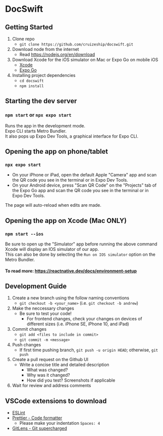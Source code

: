 # DocSwift

## Getting Started
1. Clone repo
   - `git clone https://github.com/cruizeship/docswift.git`
2. Download node from the internet
   - Read https://nodejs.org/en/download
3. Download Xcode for the iOS simulator on Mac or Expo Go on mobile iOS
   - [Xcode](https://apps.apple.com/us/app/xcode/id497799835?mt=12)
   - [Expo Go](https://apps.apple.com/us/app/expo-go/id982107779)
4. Installing project dependencies
   - `cd docswift`
   - `npm install`

## Starting the dev server 
### `npm start` or `npx expo start`

Runs the app in the development mode.\
Expo CLI starts Metro Bundler.\
It also pops up Expo Dev Tools, a graphical interface for Expo CLI.

## Opening the app on phone/tablet
### `npx expo start`
* On your iPhone or iPad, open the default Apple "Camera" app and scan the QR code you see in the terminal or in Expo Dev Tools.
* On your Android device, press "Scan QR Code" on the "Projects" tab of the Expo Go app and scan the QR code you see in the terminal or in Expo Dev Tools.

The page will auto-reload when edits are made.

## Opening the app on Xcode (Mac ONLY) 
### `npm start --ios`

Be sure to open up the "Simulator" app before running the above command
Xcode will display an IOS simulator of our app.\
This can also be done by selecting the `Run on IOS simulator` option on the Metro Bundler.

#### To read more: https://reactnative.dev/docs/environment-setup

## Development Guide
1. Create a new branch using the follow naming conventions 
   - `git checkout -b <your_name>` (i.e. `git checkout -b andrew`)
2. Make the neccessary changes
   - Be sure to test your code!
       - For frontend changes, check your changes on devices of different sizes (i.e. iPhone SE, iPhone 10, and iPad) 
4. Commit changes
   - `git add <files to include in commit>`
   - `git commit -m <message>`
5. Push changes
   - If first time pushing branch, `git push -u origin HEAD`; otherwise, `git push`
6. Create a pull request on the Github UI
   - Write a concise title and detailed description
       - What was changed?
       - Why was it changed?
       - How did you test? Screenshots if applicable
7. Wait for review and address comments
  
## VSCode extensions to download
- [ESLint](https://marketplace.visualstudio.com/items?itemName=dbaeumer.vscode-eslint)
- [Prettier - Code formatter](https://marketplace.visualstudio.com/items?itemName=esbenp.prettier-vscode)
  - Please make your indentation `Spaces: 4`
- [GitLens - Git supercharged](https://marketplace.visualstudio.com/items?itemName=eamodio.gitlens)

